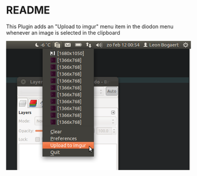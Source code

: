 README
======
This Plugin adds an "Upload to imgur" menu item in the diodon menu whenever an image is selected in the clipboard

![screenshot](https://github.com/LeonB/diodon-imgur/raw/master/screenshot.png)
